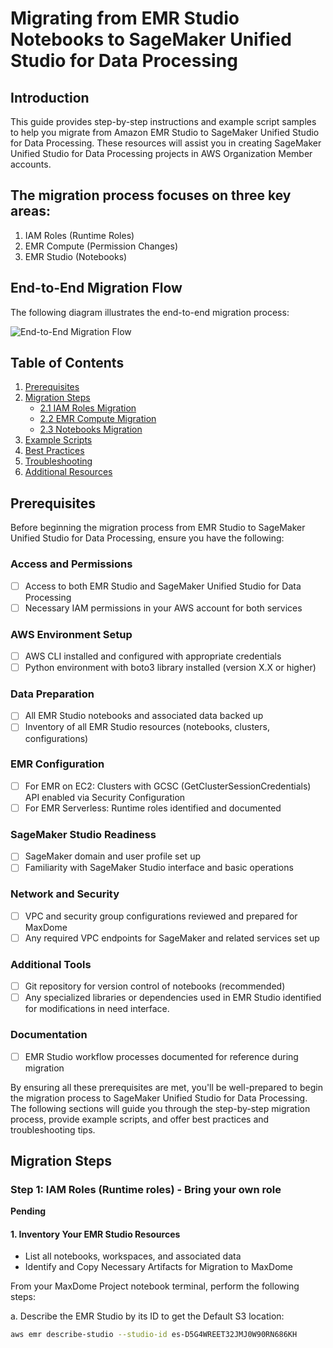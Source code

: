 # Migrating from EMR Studio Notebooks to SageMaker Unified Studio for Data Processing

## Introduction

This guide provides step-by-step instructions and example script samples to help you migrate from Amazon EMR Studio to SageMaker Unified Studio for Data Processing. These resources will assist you in creating SageMaker Unified Studio for Data Processing projects in AWS Organization Member accounts.

## The migration process focuses on three key areas:

1. IAM Roles (Runtime Roles)
2. EMR Compute (Permission Changes)
3. EMR Studio (Notebooks)

## End-to-End Migration Flow

The following diagram illustrates the end-to-end migration process:

![End-to-End Migration Flow](https://github.com/aws/Unified-Studio-for-Amazon-Sagemaker/raw/main/migration/emr/img/e2e.png)

## Table of Contents

1. [Prerequisites](#prerequisites)
2. [Migration Steps](#migration-steps)
   - [2.1 IAM Roles Migration](#21-iam-roles-migration)
   - [2.2 EMR Compute Migration](#22-emr-compute-migration)
   - [2.3 Notebooks Migration](#23-notebooks-migration)
3. [Example Scripts](#example-scripts)
4. [Best Practices](#best-practices)
5. [Troubleshooting](#troubleshooting)
6. [Additional Resources](#additional-resources)

## Prerequisites

Before beginning the migration process from EMR Studio to SageMaker Unified Studio for Data Processing, ensure you have the following:

### Access and Permissions
- [ ] Access to both EMR Studio and SageMaker Unified Studio for Data Processing
- [ ] Necessary IAM permissions in your AWS account for both services

### AWS Environment Setup
- [ ] AWS CLI installed and configured with appropriate credentials
- [ ] Python environment with boto3 library installed (version X.X or higher)

### Data Preparation
- [ ] All EMR Studio notebooks and associated data backed up
- [ ] Inventory of all EMR Studio resources (notebooks, clusters, configurations)

### EMR Configuration
- [ ] For EMR on EC2: Clusters with GCSC (GetClusterSessionCredentials) API enabled via Security Configuration
- [ ] For EMR Serverless: Runtime roles identified and documented

### SageMaker Studio Readiness
- [ ] SageMaker domain and user profile set up
- [ ] Familiarity with SageMaker Studio interface and basic operations

### Network and Security
- [ ] VPC and security group configurations reviewed and prepared for MaxDome
- [ ] Any required VPC endpoints for SageMaker and related services set up

### Additional Tools
- [ ] Git repository for version control of notebooks (recommended)
- [ ] Any specialized libraries or dependencies used in EMR Studio identified for modifications in need interface.

### Documentation
- [ ] EMR Studio workflow processes documented for reference during migration

By ensuring all these prerequisites are met, you'll be well-prepared to begin the migration process to SageMaker Unified Studio for Data Processing. The following sections will guide you through the step-by-step migration process, provide example scripts, and offer best practices and troubleshooting tips.


## Migration Steps

### Step 1: IAM Roles (Runtime roles) - Bring your own role

**Pending**

#### 1. Inventory Your EMR Studio Resources

- List all notebooks, workspaces, and associated data
- Identify and Copy Necessary Artifacts for Migration to MaxDome

From your MaxDome Project notebook terminal, perform the following steps:

a. Describe the EMR Studio by its ID to get the Default S3 location:

```bash
aws emr describe-studio --studio-id es-D5G4WREET32JMJ0W90RN686KH
